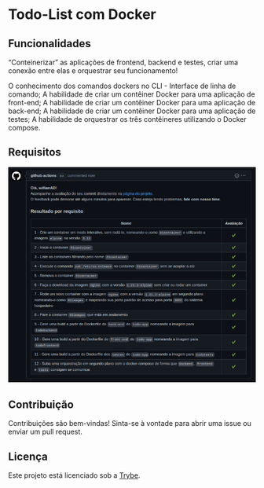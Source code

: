 # Todo-List com Docker

## Funcionalidades

“Conteinerizar” as aplicações de frontend, backend e testes, criar uma conexão entre elas e orquestrar seu funcionamento!

O conhecimento dos comandos dockers no CLI - Interface de linha de comando;
A habilidade de criar um contêiner Docker para uma aplicação de front-end;
A habilidade de criar um contêiner Docker para uma aplicação de back-end;
A habilidade de criar um contêiner Docker para uma aplicação de testes;
A habilidade de orquestrar os três contêineres utilizando o Docker compose.

## Requisitos

<img src="https://raw.githubusercontent.com/willianAD/Project-Todo-List/main/Image/Projeto%20Todo%20List.png">

## Contribuição

Contribuições são bem-vindas! Sinta-se à vontade para abrir uma issue ou enviar um pull request.

## Licença

Este projeto está licenciado sob a [Trybe](https://www.betrybe.com/).
